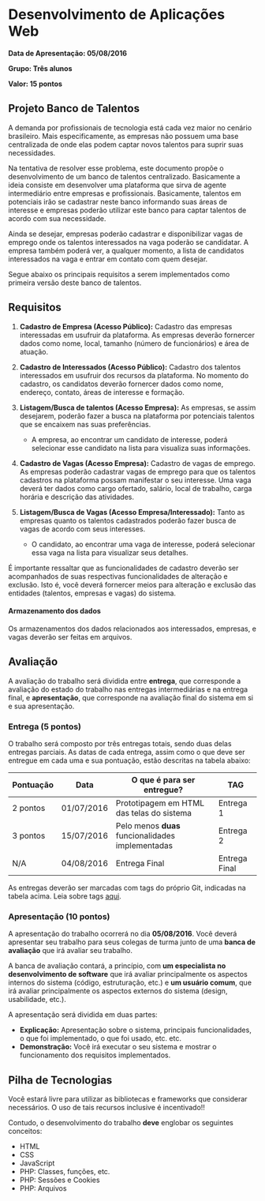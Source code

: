 # Desenvolvimento de Aplicações Web

**Data de Apresentação: 05/08/2016**

**Grupo: Três alunos**

**Valor: 15 pontos**

## Projeto Banco de Talentos

A demanda por profissionais de tecnologia está cada vez maior no cenário brasileiro. Mais especificamente, as empresas não possuem uma base centralizada de onde elas podem captar novos talentos para suprir suas necessidades.

Na tentativa de resolver esse problema, este documento propõe o desenvolvimento de um banco de talentos centralizado. Basicamente a ideia consiste em desenvolver uma plataforma que sirva de agente intermediário entre empresas e profissionais. Basicamente, talentos em potenciais irão se cadastrar neste banco informando suas áreas de interesse e empresas poderão utilizar este banco para captar talentos de acordo com sua necessidade.

Ainda se desejar, empresas poderão cadastrar e disponibilizar vagas de emprego onde os talentos interessados na vaga poderão se candidatar. A empresa também poderá ver, a qualquer momento, a lista de candidatos interessados na vaga e entrar em contato com quem desejar. 

Segue abaixo os principais requisitos a serem implementados como primeira versão deste banco de talentos.

## Requisitos

1. **Cadastro de Empresa (Acesso Público):** Cadastro das empresas interessadas em usufruir da plataforma. As empresas deverão fornercer dados como nome, local, tamanho (número de funcionários) e área de atuação.

2. **Cadastro de Interessados (Acesso Público):** Cadastro dos talentos interessados em usufruir dos recursos da plataforma. No momento do cadastro, os candidatos deverão fornercer dados como nome, endereço, contato, áreas de interesse e formação.

3. **Listagem/Busca de talentos (Acesso Empresa):** As empresas, se assim desejarem, poderão fazer a busca na plataforma por potenciais talentos que se encaixem nas suas preferências.
	* A empresa, ao encontrar um candidato de interesse, poderá selecionar esse candidato na lista para visualiza suas informações. 	
4. **Cadastro de Vagas (Acesso Empresa):** Cadastro de vagas de emprego. As empresas poderão cadastrar vagas de emprego para que os talentos cadastros na plataforma possam manifestar o seu interesse. Uma vaga deverá ter dados como cargo ofertado, salário, local de trabalho, carga horária e descrição das atividades.

5. **Listagem/Busca de Vagas (Acesso Empresa/Interessado):** Tanto as empresas quanto os talentos cadastrados poderão fazer busca de vagas de acordo com seus interesses.
	* O candidato, ao encontrar uma vaga de interesse, poderá selecionar essa vaga na lista para visualizar seus detalhes. 

É importante ressaltar que as funcionalidades de cadastro deverão ser acompanhados de suas respectivas funcionalidades de alteração e exclusão. Isto é, você deverá fornercer meios para alteração e exclusão das entidades (talentos, empresas e vagas) do sistema.

#### Armazenamento dos dados

Os armazenamentos dos dados relacionados aos interessados, empresas, e vagas deverão ser feitas em arquivos.


## Avaliação

A avaliação do trabalho será dividida entre **entrega**, que corresponde a avaliação do estado do trabalho nas entregas intermediárias e na entrega final, e **apresentação**, que corresponde na avaliação final do sistema em si e sua apresentação.

### Entrega (5 pontos)

O trabalho será composto por três entregas totais, sendo duas delas entregas parciais. As datas de cada entrega, assim como o que deve ser entregue em cada uma e sua pontuação, estão descritas na tabela abaixo:

Pontuação 	|Data      | O que é para ser entregue?                        | TAG
-----------	|----------|---------------------------------------------------|------------------
2 pontos	|01/07/2016| Prototipagem em HTML das telas do sistema         | Entrega 1
3 pontos		|15/07/2016| Pelo menos **duas** funcionalidades implementadas | Entrega 2
N/A		 	|04/08/2016| Entrega Final                                     | Entrega Final


As entregas deverão ser marcadas com tags do próprio Git, indicadas na tabela acima. Leia sobre tags [aqui](http://imasters.com.br/artigo/21127/software-livre/como-trabalhar-com-tags-no-git/?trace=1519021197&source=single).

### Apresentação (10 pontos)

A apresentação do trabalho ocorrerá no dia **05/08/2016**. Você deverá apresentar seu trabalho para seus colegas de turma junto de uma **banca de avaliação** que irá avaliar seu trabalho.

A banca de avaliação contará, a princípio, com **um especialista no desenvolvimento de software** que irá avaliar principalmente os aspectos internos do sistema (código, estruturação, etc.) e **um usuário comum**, que irá avaliar principalmente os aspectos externos do sistema (design, usabilidade, etc.).

A apresentação será dividida em duas partes:

* **Explicação:** Apresentação sobre o sistema, principais funcionalidades, o que foi implementado, o que foi usado, etc. etc.
* **Demonstração:** Você irá executar o seu sistema e mostrar o funcionamento dos requisitos implementados.

## Pilha de Tecnologias

Você estará livre para utilizar as bibliotecas e frameworks que considerar necessários. O uso de tais recursos inclusive é incentivado!!

Contudo, o desenvolvimento do trabalho **deve** englobar os seguintes conceitos:

* HTML
* CSS
* JavaScript
* PHP: Classes, funções, etc.
* PHP: Sessões e Cookies
* PHP: Arquivos
